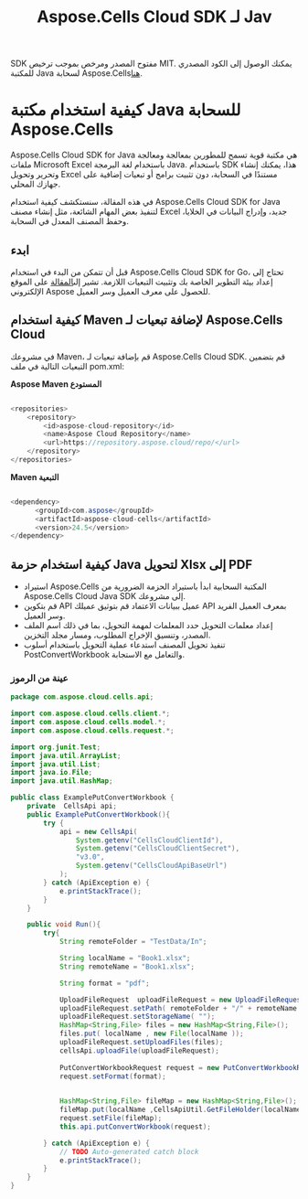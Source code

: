 ﻿---
title: Aspose.Cells Cloud SDK لـ Jav
second_title: Aspose.Cells Cloud Documen
type: docs
url: /ar/available-sdks/aspose-cells-cloud-java/
description: Aspose.Cells تدعم السحابة Excel لإنشاء وتحويل ودمج وتقسيم وحماية وتشغيل الكائن الداخلي وما إلى ذلك
weight: 30
kwords: Excel، Office كلاود، ريست API، جدول بيانات، PDF، CSV، Json، ماركدوون، Java
---
 SDK مفتوح المصدر ومرخص بموجب ترخيص MIT. يمكنك الوصول إلى الكود المصدري للمكتبة Java لسحابة Aspose.Cells[هنا](https://github.com/aspose-cells-cloud/aspose-cells-cloud-java).

# **كيفية استخدام مكتبة Java للسحابة Aspose.Cells**

Aspose.Cells Cloud SDK for Java هي مكتبة قوية تسمح للمطورين بمعالجة ومعالجة ملفات Microsoft Excel باستخدام لغة البرمجة Java. باستخدام SDK هذا، يمكنك إنشاء وتحرير وتحويل Excel مستندًا في السحابة، دون تثبيت برامج أو تبعيات إضافية على جهازك المحلي.

في هذه المقالة، سنستكشف كيفية استخدام Aspose.Cells Cloud SDK for Java لتنفيذ بعض المهام الشائعة، مثل إنشاء مصنف Excel جديد، وإدراج البيانات في الخلايا، وحفظ المصنف المعدل في السحابة.

## ابدء

 قبل أن تتمكن من البدء في استخدام Aspose.Cells Cloud SDK for Go، تحتاج إلى إعداد بيئة التطوير الخاصة بك وتثبيت التبعيات اللازمة. تشير إلى[المقالة](https://docs.aspose.cloud/cells/quickstart/) على الموقع الإلكتروني Aspose للحصول على معرف العميل وسر العميل.

## كيفية استخدام Maven لإضافة تبعيات لـ Aspose.Cells Cloud

في مشروعك Maven، قم بإضافة تبعيات لـ Aspose.Cells Cloud SDK. قم بتضمين التبعيات التالية في ملف pom.xml:

**Aspose Maven المستودع**

```java

<repositories>
    <repository>
        <id>aspose-cloud-repository</id>
        <name>Aspose Cloud Repository</name>
        <url>https://repository.aspose.cloud/repo/</url>
    </repository>
</repositories>

```

**Maven التبعية**

```java

<dependency>
      <groupId>com.aspose</groupId>
      <artifactId>aspose-cloud-cells</artifactId>
      <version>24.5</version>
</dependency>

```

## كيفية استخدام حزمة Java لتحويل Xlsx إلى PDF

- استيراد Aspose.Cells المكتبة السحابية
 ابدأ باستيراد الحزمة الضرورية من Aspose.Cells Cloud Java SDK إلى مشروعك.
- قم بتكوين API عميل ببيانات الاعتماد
 قم بتوثيق عميلك API بمعرف العميل الفريد وسر العميل.
- إعداد معلمات التحويل
 حدد المعلمات لمهمة التحويل، بما في ذلك اسم الملف المصدر، وتنسيق الإخراج المطلوب، ومسار مجلد التخزين.
- تنفيذ تحويل المصنف
 استدعاء عملية التحويل باستخدام أسلوب PostConvertWorkbook والتعامل مع الاستجابة.

### **عينة من الرموز**

```java
package com.aspose.cloud.cells.api;

import com.aspose.cloud.cells.client.*;
import com.aspose.cloud.cells.model.*;
import com.aspose.cloud.cells.request.*;

import org.junit.Test;
import java.util.ArrayList;
import java.util.List;
import java.io.File;
import java.util.HashMap;

public class ExamplePutConvertWorkbook {
    private  CellsApi api;
    public ExamplePutConvertWorkbook(){
        try {
            api = new CellsApi(
                System.getenv("CellsCloudClientId"),
                System.getenv("CellsCloudClientSecret"),
                "v3.0",
                System.getenv("CellsCloudApiBaseUrl")
            );
        } catch (ApiException e) {
            e.printStackTrace();
        }
    }

    public void Run(){
        try{
            String remoteFolder = "TestData/In";

            String localName = "Book1.xlsx";
            String remoteName = "Book1.xlsx";

            String format = "pdf";

            UploadFileRequest  uploadFileRequest = new UploadFileRequest();
            uploadFileRequest.setPath( remoteFolder + "/" + remoteName );
            uploadFileRequest.setStorageName( "");
            HashMap<String,File> files = new HashMap<String,File>();
            files.put( localName , new File(localName ));
            uploadFileRequest.setUploadFiles(files);
            cellsApi.uploadFile(uploadFileRequest);
   
            PutConvertWorkbookRequest request = new PutConvertWorkbookRequest();
            request.setFormat(format);
             

            HashMap<String,File> fileMap = new HashMap<String,File>(); 
            fileMap.put(localName ,CellsApiUtil.GetFileHolder(localName) ); 
            request.setFile(fileMap);
            this.api.putConvertWorkbook(request);

        } catch (ApiException e) {
            // TODO Auto-generated catch block
            e.printStackTrace();
        }
    }
}

```
